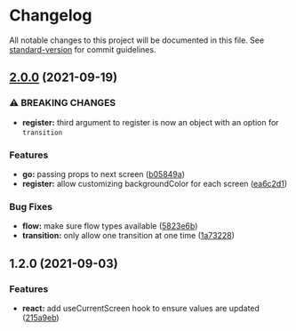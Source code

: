 # Changelog

All notable changes to this project will be documented in this file. See [standard-version](https://github.com/conventional-changelog/standard-version) for commit guidelines.

## [2.0.0](https://github.com/tobua/reactigation/compare/v1.2.0...v2.0.0) (2021-09-19)


### ⚠ BREAKING CHANGES

* **register:** third argument to register is now an object with an option for `transition`

### Features

* **go:** passing props to next screen ([b05849a](https://github.com/tobua/reactigation/commit/b05849ae36495e1c523e5f4ed49b8e4370c2438e))
* **register:** allow customizing backgroundColor for each screen ([ea6c2d1](https://github.com/tobua/reactigation/commit/ea6c2d108d845f76ddca4dd8a267756a8335f022))


### Bug Fixes

* **flow:** make sure flow types available ([5823e6b](https://github.com/tobua/reactigation/commit/5823e6bb3b8bdc3fde812a3d8b468c7b8b288385))
* **transition:** only allow one transition at one time ([1a73228](https://github.com/tobua/reactigation/commit/1a7322868e532d03d248ab2d1555d512cba720ea))

## 1.2.0 (2021-09-03)


### Features

* **react:** add useCurrentScreen hook to ensure values are updated ([215a9eb](https://github.com/tobua/reactigation/commit/215a9ebb260c4a236c9a19891b0f94becc35c11a))
